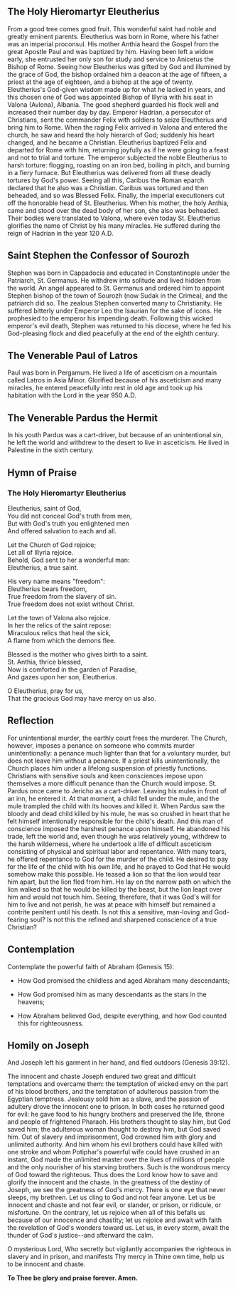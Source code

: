 ## The Holy Hieromartyr Eleutherius

From a good tree comes good fruit. This wonderful saint had noble and greatly eminent parents. Eleutherius was born in Rome, where his father was an imperial proconsul. His mother Anthia heard the Gospel from the great Apostle Paul and was baptized by him. Having been left a widow early, she entrusted her only son for study and service to Anicetus the Bishop of Rome. Seeing how Eleutherius was gifted by God and illumined by the grace of God, the bishop ordained him a deacon at the age of fifteen, a priest at the age of eighteen, and a bishop at the age of twenty. Eleutherius's God-given wisdom made up for what he lacked in years, and this chosen one of God was appointed Bishop of Illyria with his seat in Valona (Avlona), Albania. The good shepherd guarded his flock well and increased their number day by day. Emperor Hadrian, a persecutor of Christians, sent the commander Felix with soldiers to seize Eleutherius and bring him to Rome. When the raging Felix arrived in Valona and entered the church, he saw and heard the holy hierarch of God; suddenly his heart changed, and he became a Christian. Eleutherius baptized Felix and departed for Rome with him, returning joyfully as if he were going to a feast and not to trial and torture. The emperor subjected the noble Eleutherius to harsh torture: flogging, roasting on an iron bed, boiling in pitch, and burning in a fiery furnace. But Eleutherius was delivered from all these deadly tortures by God's power. Seeing all this, Caribus the Roman eparch declared that he also was a Christian. Caribus was tortured and then beheaded, and so was Blessed Felix. Finally, the imperial executioners cut off the honorable head of St. Eleutherius. When his mother, the holy Anthia, came and stood over the dead body of her son, she also was beheaded. Their bodies were translated to Valona, where even today St. Eleutherius glorifies the name of Christ by his many miracles. He suffered during the reign of Hadrian in the year 120 A.D.


## Saint Stephen the Confessor of Sourozh

Stephen was born in Cappadocia and educated in Constantinople under the Patriarch, St. Germanus. He withdrew into solitude and lived hidden from the world. An angel appeared to St. Germanus and ordered him to appoint Stephen bishop of the town of Sourozh (now Sudak in the Crimea), and the patriarch did so. The zealous Stephen converted many to Christianity. He suffered bitterly under Emperor Leo the Isaurian for the sake of icons. He prophesied to the emperor his impending death. Following this wicked emperor's evil death, Stephen was returned to his diocese, where he fed his God-pleasing flock and died peacefully at the end of the eighth century.


## The Venerable Paul of Latros

Paul was born in Pergamum. He lived a life of asceticism on a mountain called Latros in Asia Minor. Glorified because of his asceticism and many miracles, he entered peacefully into rest in old age and took up his habitation with the Lord in the year 950 A.D.


## The Venerable Pardus the Hermit

In his youth Pardus was a cart-driver, but because of an unintentional sin, he left the world and withdrew to the desert to live in asceticism. He lived in Palestine in the sixth century.


## Hymn of Praise

### The Holy Hieromartyr Eleutherius

Eleutherius, saint of God,  
You did not conceal God's truth from men,  
But with God's truth you enlightened men  
And offered salvation to each and all.  

Let the Church of God rejoice;  
Let all of Illyria rejoice.  
Behold, God sent to her a wonderful man:  
Eleutherius, a true saint.  

His very name means "freedom":  
Eleutherius bears freedom,  
True freedom from the slavery of sin.  
True freedom does not exist without Christ.  

Let the town of Valona also rejoice.  
In her the relics of the saint repose:  
Miraculous relics that heal the sick,  
A flame from which the demons flee.  

Blessed is the mother who gives birth to a saint.  
St. Anthia, thrice blessed,  
Now is comforted in the garden of Paradise,  
And gazes upon her son, Eleutherius.  

O Eleutherius, pray for us,  
That the gracious God may have mercy on us also.


## Reflection

For unintentional murder, the earthly court frees the murderer. The Church, however, imposes a penance on someone who commits murder unintentionally: a penance much lighter than that for a voluntary murder, but does not leave him without a penance. If a priest kills unintentionally, the Church places him under a lifelong suspension of priestly functions. Christians with sensitive souls and keen consciences impose upon themselves a more difficult penance than the Church would impose. St. Pardus once came to Jericho as a cart-driver. Leaving his mules in front of an inn, he entered it. At that moment, a child fell under the mule, and the mule trampled the child with its hooves and killed it. When Pardus saw the bloody and dead child killed by his mule, he was so crushed in heart that he felt himself intentionally responsible for the child's death. And this man of conscience imposed the harshest penance upon himself. He abandoned his trade, left the world and, even though he was relatively young, withdrew to the harsh wilderness, where he undertook a life of difficult asceticism consisting of physical and spiritual labor and repentance. With many tears, he offered repentance to God for the murder of the child. He desired to pay for the life of the child with his own life, and he prayed to God that He would somehow make this possible. He teased a lion so that the lion would tear him apart, but the lion fled from him. He lay on the narrow path on which the lion walked so that he would be killed by the beast, but the lion leapt over him and would not touch him. Seeing, therefore, that it was God's will for him to live and not perish, he was at peace with himself but remained a contrite penitent until his death. Is not this a sensitive, man-loving and God-fearing soul? Is not this the refined and sharpened conscience of a true Christian?


## Contemplation

Contemplate the powerful faith of Abraham (Genesis 15):

- How God promised the childless and aged Abraham many descendants;

- How God promised him as many descendants as the stars in the heavens;

- How Abraham believed God, despite everything, and how God counted this for righteousness.


## Homily on Joseph

And Joseph left his garment in her hand, and fled outdoors (Genesis 39:12).

The innocent and chaste Joseph endured two great and difficult temptations and overcame them: the temptation of wicked envy on the part of his blood brothers, and the temptation of adulterous passion from the Egyptian temptress. Jealousy sold him as a slave, and the passion of adultery drove the innocent one to prison. In both cases he returned good for evil: he gave food to his hungry brothers and preserved the life, throne and people of frightened Pharaoh. His brothers thought to slay him, but God saved him; the adulterous woman thought to destroy him, but God saved him. Out of slavery and imprisonment, God crowned him with glory and unlimited authority. And him whom his evil brothers could have killed with one stroke and whom Potiphar's powerful wife could have crushed in an instant, God made the unlimited master over the lives of millions of people and the only nourisher of his starving brothers. Such is the wondrous mercy of God toward the righteous. Thus does the Lord know how to save and glorify the innocent and the chaste. In the greatness of the destiny of Joseph, we see the greatness of God's mercy. There is one eye that never sleeps, my brethren. Let us cling to God and not fear anyone. Let us be innocent and chaste and not fear evil, or slander, or prison, or ridicule, or misfortune. On the contrary, let us rejoice when all of this befalls us because of our innocence and chastity; let us rejoice and await with faith the revelation of God's wonders toward us. Let us, in every storm, await the thunder of God's justice--and afterward the calm.  

O mysterious Lord, Who secretly but vigilantly accompanies the righteous in slavery and in prison, and manifests Thy mercy in Thine own time, help us to be innocent and chaste. 

**To Thee be glory and praise forever. Amen.**
